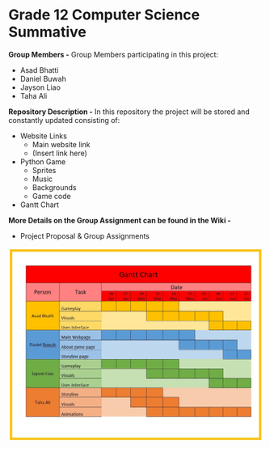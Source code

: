 # Grade 12 Computer Science Summative

**Group Members -**
Group Members participating in this project:
- Asad Bhatti
- Daniel Buwah
- Jayson Liao
- Taha Ali

**Repository Description -**
In this repository the project will be stored and constantly updated consisting of:
- Website Links
  - Main website link
  - (Insert link here)
- Python Game
  - Sprites
  - Music
  - Backgrounds
  - Game code
- Gantt Chart

**More Details on the Group Assignment can be found in the Wiki -**
- Project Proposal & Group Assignments

![Gantt Diagram](https://github.com/chicken-sleepers/Grade-12-Computer-Science-Summative/blob/master/Gantt%20Chart.JPG)
